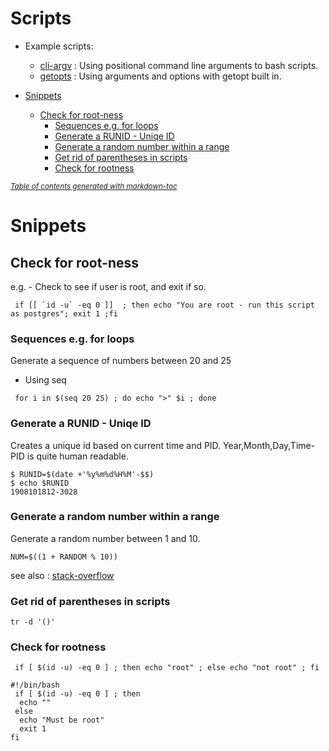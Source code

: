 # Scripts

- Example scripts:
  - [cli-argv](cli-argv.sh) : Using positional command line arguments to bash scripts.
  - [getopts](getopts.sh) : Using arguments and options with getopt built in.

- [Snippets](#snippets)
  * [Check for root-ness](#check-for-root-ness)
    + [Sequences e.g. for loops](#sequences-eg-for-loops)
    + [Generate a RUNID - Uniqe ID](#generate-a-runid---uniqe-id)
    + [Generate a random number within a range](#generate-a-random-number-within-a-range)
    + [Get rid of parentheses in scripts](#get-rid-of-parentheses-in-scripts)
    + [Check for rootness](#check-for-rootness)

<small><i><a href='http://ecotrust-canada.github.io/markdown-toc/'>Table of contents generated with markdown-toc</a></i></small>



# Snippets

## Check for root-ness
e.g. - Check to see if user is root, and exit if so.
```
 if [[ `id -u` -eq 0 ]]  ; then echo "You are root - run this script as postgres"; exit 1 ;fi
```

### Sequences e.g. for loops
Generate a sequence of numbers between 20 and 25
* Using seq
```
 for i in $(seq 20 25) ; do echo ">" $i ; done
 ```
 

### Generate a RUNID - Uniqe ID
Creates a unique id based on current time and PID. Year,Month,Day,Time-PID is quite human readable.
```
$ RUNID=$(date +'%y%m%d%H%M'-$$)
$ echo $RUNID
1908101812-3028
```

### Generate a random number within a range
Generate a random number between 1 and 10.
```
NUM=$((1 + RANDOM % 10))
```
see also : [stack-overflow](https://stackoverflow.com/questions/1194882/how-to-generate-random-number-in-bash)



### Get rid of parentheses in scripts
```tr -d '()'```
### Check for rootness
```  if [ $(id -u) -eq 0 ] ; then echo "root" ; else echo "not root" ; fi ```
```
#!/bin/bash
 if [ $(id -u) -eq 0 ] ; then
  echo ""
 else
  echo "Must be root"
  exit 1
fi
```
